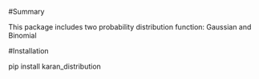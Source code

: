 #Summary 

This package includes two probability distribution function: Gaussian and Binomial

#Installation

pip install karan_distribution
